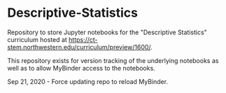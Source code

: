 # Descriptive-Statistics
Repository to store Jupyter notebooks for the "Descriptive Statistics" curriculum hosted at https://ct-stem.northwestern.edu/curriculum/preview/1600/.

This repository exists for version tracking of the underlying notebooks as well as to allow MyBinder access to the notebooks.

Sep 21, 2020 - Force updating repo to reload MyBinder.
